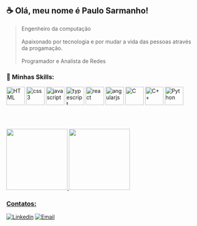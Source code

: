 ## :coffee: Olá, meu nome é <strong>Paulo Sarmanho!</strong>
> Engenheiro da computação <br></br>
> Apaixonado por tecnologia e por mudar a vida das pessoas através da progamação.<br></br>
> Programador e Analista de Redes


### 🚀 Minhas Skills:
<div style="display: inline_block">
<img align="center" alt="HTML" height="48" width="48" src="https://icongr.am/devicon/html5-original.svg?size=100&color=currentColor">
<img align="center" alt="css3" height="48" width="48" src="https://icongr.am/devicon/css3-original.svg?size=100&color=f5c211">
<img align="center" alt="javascript" height="48" width="48" src="https://icongr.am/devicon/javascript-original.svg?size=100&color=f5c211">
<img align="center" alt="typescript" height="48" width="48" src="https://icongr.am/devicon/typescript-original.svg?size=128&color=currentColor">
<img align="center" alt="react" height="48" width="48" src="https://icongr.am/devicon/react-original.svg?size=128&color=currentColor">
<img align="center" alt="angularjs" height="48" width="48" src="https://icongr.am/devicon/angularjs-original.svg?size=128&color=currentColor"> 
<img align="center" alt="C" height="48" width="48" src="https://icongr.am/devicon/c-original.svg?size=128&color=currentColor">
<img align="center" alt="C++" height="48" width="48" src="https://icongr.am/devicon/cplusplus-original.svg?size=128&color=currentColor">
<img align="center" alt="Python" height="48" width="48" src="https://icongr.am/devicon/python-original.svg?size=128&color=currentColor">
</div>

<br></br>

<div align="left">
  <a href="https://github.com/PauloSarmanhoDev">
   <img height="160em" src="https://github-readme-stats.vercel.app/api?username=PauloSarmanhoDev&show_icons=true&theme=algolia&include_all_commits=true&count_private=true"/>
  <img height="160em" src="https://github-readme-stats.vercel.app/api/top-langs/?username=PauloSarmanhoDev&layout=compact&langs_count=7&theme=algolia"/>
</div>

### Contatos:
[![Linkedin](https://img.shields.io/badge/LinkedIn-0077B5?style=for-the-badge&logo=linkedin&logoColor=white)](https://www.linkedin.com/in/paulo-de-tarso-sarmanho/)
[![Email](https://img.shields.io/badge/Microsoft_Outlook-0078D4?style=for-the-badge&logo=microsoft-outlook&logoColor=white)](https://www.linkedin.com/in/paulo-de-tarso-sarmanho/)





<!--
**PauloSarmanhoDev/PauloSarmanhoDev** is a ✨ _special_ ✨ repository because its `README.md` (this file) appears on your GitHub profile.

Here are some ideas to get you started:

- 🔭 I’m currently working on ...
- 🌱 I’m currently learning ...
- 👯 I’m looking to collaborate on ...
- 🤔 I’m looking for help with ...
- 💬 Ask me about ...
- 📫 How to reach me: ...
- 😄 Pronouns: ...
- ⚡ Fun fact: ...
-->
